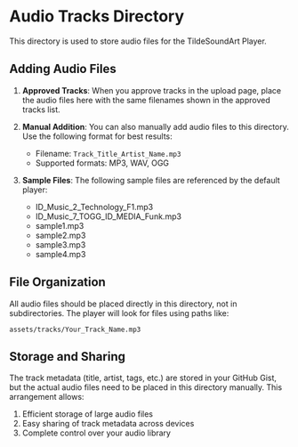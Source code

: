 # Audio Tracks Directory

This directory is used to store audio files for the TildeSoundArt Player.

## Adding Audio Files

1. **Approved Tracks**: When you approve tracks in the upload page, place the audio files here with the same filenames shown in the approved tracks list.

2. **Manual Addition**: You can also manually add audio files to this directory. Use the following format for best results:
   - Filename: `Track_Title_Artist_Name.mp3`
   - Supported formats: MP3, WAV, OGG

3. **Sample Files**: The following sample files are referenced by the default player:
   - ID_Music_2_Technology_F1.mp3
   - ID_Music_7_TOGG_ID_MEDIA_Funk.mp3
   - sample1.mp3
   - sample2.mp3
   - sample3.mp3
   - sample4.mp3

## File Organization

All audio files should be placed directly in this directory, not in subdirectories. The player will look for files using paths like:

```
assets/tracks/Your_Track_Name.mp3
```

## Storage and Sharing

The track metadata (title, artist, tags, etc.) are stored in your GitHub Gist, but the actual audio files need to be placed in this directory manually. This arrangement allows:
1. Efficient storage of large audio files
2. Easy sharing of track metadata across devices
3. Complete control over your audio library 